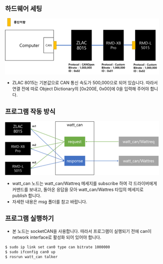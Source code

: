 ## 하드웨어 세팅

<img src="assets/diagram.png">

- ZLAC 8015는 기본값으로 CAN 통신 속도가 500,000으로 되어 있습니다. 따라서 연결 전에 따로 Object Dictionary의 [0x200E, 0x00]에 0을 입력해 주어야 합니다.


## 프로그램 작동 방식

<img src="assets/diagram2.png">

- watt_can 노드는 watt_can/Wattreq 메세지를 subscribe 하여 각 드라이버에게 커맨드를 보내고, 돌아온 응답을 모아 watt_can/Wattres 타입의 메세지로 publish 합니다.
- 자세한 내용은 msg 폴더를 참고 바랍니다.

## 프로그램 실행하기

- 본 노드는 socketCAN을 사용합니다. 따라서 프로그램이 실행되기 전에 can이 network interface로 활성화 되어 있어야 합니다.

```
$ sudo ip link set can0 type can bitrate 1000000
$ sudo ifconfig can0 up
$ rosrun watt_can talker
```